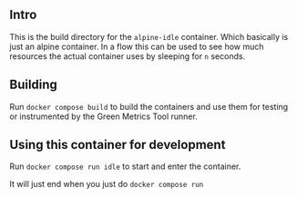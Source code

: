 ## Intro
This is the build directory for the `alpine-idle` container. Which basically is 
just an alpine container. In a flow this can be used to see how much resources 
the actual container uses by sleeping for `n` seconds.

## Building

Run `docker compose build` to build the containers and use them for testing or
instrumented by the Green Metrics Tool runner.

## Using this container for development

Run `docker compose run idle` to start and enter the container.

It will just end when you just do `docker compose run`